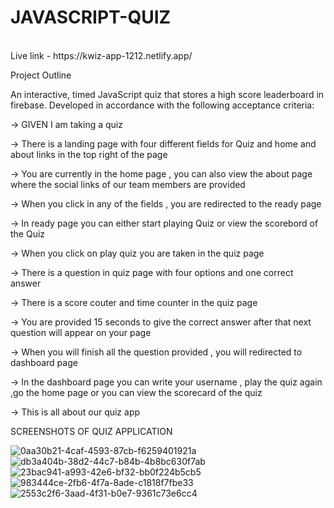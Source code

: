 <h1>JAVASCRIPT-QUIZ</h1>
<br>
Live link - https://kwiz-app-1212.netlify.app/

Project Outline

An interactive, timed JavaScript quiz that stores a high score leaderboard in firebase. Developed in accordance with the following acceptance criteria:

-> GIVEN I am taking a quiz

-> There is a landing page with four different fields for Quiz and home and about links in the top right of the page

-> You are currently in the home page , you can also view the about page where the social links of our team members are provided 

-> When you click in any of the fields , you are redirected to the ready page

-> In ready page you can either start playing Quiz or view the scorebord of the Quiz

-> When you click on play quiz you are taken in the quiz page 

-> There is a question in quiz page with four options and one correct answer 

-> There is a score couter and time counter in the quiz page

-> You are provided 15 seconds to give the correct answer after that next question will appear on your page

-> When you will finish all the question provided , you will redirected to dashboard page

-> In the dashboard page you can write your username , play the quiz again ,go the home page or you can view the scorecard of the quiz

-> This is all about our quiz app

SCREENSHOTS OF QUIZ APPLICATION

![0aa30b21-4caf-4593-87cb-f6259401921a](https://user-images.githubusercontent.com/96439384/190922550-837576ba-5a0f-4ba1-9e0d-b4ce6abde797.jpg)
![db3a404b-38d2-44c7-b84b-4b8bc630f7ab](https://user-images.githubusercontent.com/96439384/190922558-2a952e5b-ec3e-4698-aea0-288491609bfa.jpg)
![23bac941-a993-42e6-bf32-bb0f224b5cb5](https://user-images.githubusercontent.com/96439384/190922565-bb1a7b09-3381-4693-b960-2d4b3e3060c0.jpg)
![983444ce-2fb6-4f7a-8ade-c1818f7fbe33](https://user-images.githubusercontent.com/96439384/190922569-26b09fc6-c774-4af8-8132-8073aae9273a.jpg)
![2553c2f6-3aad-4f31-b0e7-9361c73e6cc4](https://user-images.githubusercontent.com/96439384/190922570-982284e7-8502-415e-a173-424e1b5bc0f5.jpg)
